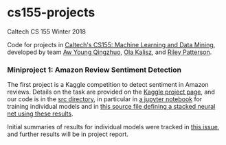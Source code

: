 # cs155-projects
Caltech CS 155 Winter 2018

Code for projects in [Caltech's CS155: Machine Learning and Data Mining](http://www.yisongyue.com/courses/cs155/2018_winter/), developed by team [Aw Young Qingzhuo](https://github.com/veniversum), [Ola Kalisz](https://github.com/pistacja96), and [Riley Patterson](https://github.com/rylz).

### Miniproject 1: Amazon Review Sentiment Detection

The first project is a Kaggle competition to detect sentiment in Amazon reviews. Details on the task are provided on the [Kaggle project page](https://www.kaggle.com/c/caltech-cs-155-2018), and our code is in the [src directory](src), in particular in [a jupyter notebook](src/generate_first_layer.ipynb) for training individual models and in [this source file defining a stacked neural net using these results](src/stacked_neural_net_model.py).

Initial summaries of results for individual models were tracked in [this issue](../../issues/1), and further results will be in project report.
